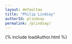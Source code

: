 ```yaml
---
layout: defaultau
title: "Philip Lindsay"
authorId: plindsay
permalink: /plindsay/
---
```

{% include loadAuthor.html %}
<script>
    $(document).ready(function(){
        showAuthorBio('{{ page.authorId }}');
   });
</script>